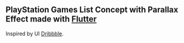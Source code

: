 ## PlayStation Games List Concept with Parallax Effect made with [Flutter](https://flutter.dev//)

Inspired by UI [Dribbble](https://dribbble.com/shots/10788807--4-the-Players-interaction-concept).

